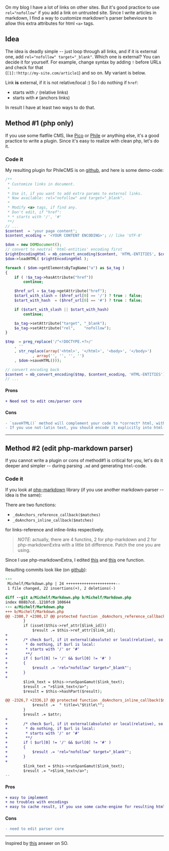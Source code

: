 <!--
Title: How to customize markdown link syntax?
Description: Short article about 2 ways of modifying markdown syntax (by php-plugin and by editing php-parser) for adding extra syntaz in html a-tags.
Tags: php, markdown, hacks, development
Date: 2013/11/01
-->

On my blog I have a lot of links on other sites. But it's good practice to use `rel="nofollow"`
if you add a link on untrusted site. Since I write articles in markdown, I find a way to customize
markdown's parser behevioure to allow this extra attributes for html `<a>` tags<!--cut-here-->.


## Idea

The idea is deadly simple -- just loop through all links, and if it is external one,
add `rel="nofollow" target="_blank"`. Which one is external? You can decide it for yourself.
For example, change syntax by adding `!` before URLs and check for that  
(`[1]:!http://my-site.com/article1`) and so on. My variant is below.

Link **is** external, if it is not relative/local :) So I do nothing if `href`:

* starts with `/` (relative links)
* starts with `#` (anchors links)

In result I have at least two ways to do that.


## Method #1 (php only)

If you use some flatfile CMS, like [Pico][pico-git] or [Phile][phile-git] or anything else,
it's a good practice to write a plugin. Since it's easy to realize with clean php, let's do it.



### Code it

My resulting plugin for PhileCMS is on [github][phileCustomizeLinks], and here is some demo-code:

```php
/**
 * Customize links in document.
 *
 * Use it, if you want to add extra params to external links.
 * Now available: rel="nofollow" and target="_blank".
 *
 * Modify <a> tags, if find any.
 * Don't edit, if "href":
 * * starts with '/', '#'
 **/
// ...
$content  = 'your page content';
$content_ecoding = '<YOUR CONTENT ENCODING>'; // like 'UTF-8'

$dom = new DOMDocument();
// convert to neutral 'html-entities' encoding first
$rightEncodingHtml = mb_convert_encoding($content, 'HTML-ENTITIES', $content_ecoding);
$dom->loadHTML( $rightEncodingHtml );

foreach ( $dom->getElementsByTagName("a") as $a_tag )
{
	if ( !$a_tag->hasAttribute("href"))
		continue;

	$href_url = $a_tag->getAttribute("href");
	$start_with_slash = ($href_url[0] == '/') ? true : false;
	$start_with_hash  = ($href_url[0] == '#') ? true : false;

	if ($start_with_slash || $start_with_hash)
		continue;

	$a_tag->setAttribute("target", "_blank");
	$a_tag->setAttribute("rel",    "nofollow");
}

$tmp  = preg_replace('/^<!DOCTYPE.+?>/'
	, ''
	, str_replace(array('<html>', '</html>', '<body>', '</body>')
			, array('', '', '', '')
	, $dom->saveHTML()));

// convert encoding back
$content = mb_convert_encoding($tmp, $content_ecoding, 'HTML-ENTITIES');
// ...
```

#### Prons

```diff
+ Need not to edit cms/parser core
```

#### Cons

```diff
- `saveHTML()` method will complement your code to *correct* html, with DOCTYPE, all closed tags and so on. Is it desired behaviore for you?
- If you use not-latin text, you should encode it explicitly into html-enteties and then back. If you use some html-code examples encoded into 'html-enteties', they will become back just html
```

* * *



## Method #2 (edit php-markdown parser)

If you cannot write a plugin or cons of method#1 is critical for you, let's do it deeper and simpler
-- during parsing `.md` and generating `html`-code.


### Code it

If you look at [php-markdown][2] library
(if you use another markdown-parser -- idea is the same):

There are two functions:

* `_doAnchors_reference_callback($matches)`
* `_doAnchors_inline_callback($matches)`

for links-reference and inline-links respectively.

> *NOTE*: actually, there are 4 functins, 2 for php-markdown and 2 for php-markdownExtra with a little bit difference. Patch the one you are using.

Since I use php-markdownExtra, I edited [this][3] and [this][4] one function.

Resulting commits look like (on [github][my-github-commit]):

```diff
---
 Michelf/Markdown.php | 24 ++++++++++++++++++++++--
 1 file changed, 22 insertions(+), 2 deletions(-)

diff --git a/Michelf/Markdown.php b/Michelf/Markdown.php
index 088b7cd..1210fc0 100644
--- a/Michelf/Markdown.php
+++ b/Michelf/Markdown.php
@@ -2300,7 +2300,17 @@ protected function _doAnchors_reference_callback($matches) {
 		}
 		if (isset($this->ref_attr[$link_id]))
 			$result .= $this->ref_attr[$link_id];
+
+		/* check $url, if it external(absolute) or local(relative), so
+		 * do nothing, if $url is local:
+		 * starts with '/' or '#'
+		 **/
+		if ( $url[0] != '/' && $url[0] != '#' )
+		{
+			$result .= 'rel="nofollow" target="_blank"';
+		}
+
 		$link_text = $this->runSpanGamut($link_text);
 		$result .= ">$link_text</a>";
 		$result = $this->hashPart($result);

@@ -2326,7 +2336,17 @@ protected function _doAnchors_inline_callback($matches) {
 			$result .=  " title=\"$title\"";
 		}
 		$result .= $attr;
+
+		/* check $url, if it external(absolute) or local(relative), so
+		 * do nothing, if $url is local:
+		 * starts with '/' or '#'
+		 **/
+		if ( $url[0] != '/' && $url[0] != '#' )
+		{
+			$result .= 'rel="nofollow" target="_blank"';
+		}
+
 		$link_text = $this->runSpanGamut($link_text);
 		$result .= ">$link_text</a>";
-- 
```

#### Pros

```diff
+ easy to implement
+ no troubles with encodings
+ easy to cache result, if you use some cache-engine for resulting html output
```

#### Cons

```diff
- need to edit parser core
```

---
Inspired by [this][1] answer on SO.


[1]:http://stackoverflow.com/a/11789091
(How to customize markdown link syntax)

[2]:http://michelf.ca/projects/php-markdown/extra/
(PHP Markdown Extra)

[3]:https://github.com/michelf/php-markdown/blob/efcf20752db06533b04b450e1ad117c25fd4e41a/Michelf/Markdown.php#L2277
(function _doAnchors_reference_callback, line: 2277)

[4]:https://github.com/michelf/php-markdown/blob/efcf20752db06533b04b450e1ad117c25fd4e41a/Michelf/Markdown.php#L2313
(function _doAnchors_inline_callback, line: 2313)

[phileCustomizeLinks]:https://github.com/Jecomire/phileCustomizeLinks/blob/master/plugin.php

[pico-git]:https://github.com/gilbitron/Pico

[phile-git]:https://github.com/PhileCMS/Phile

[my-github-commit]:https://github.com/Jecomire/php-markdown/commit/66d3da7c2c95aab1ff97b6d114d36eceaf9ff44f
